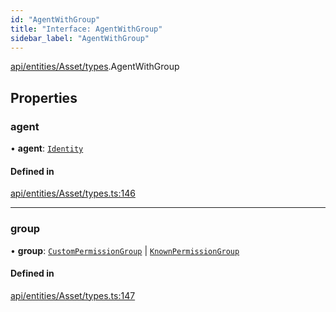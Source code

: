 ```yaml
---
id: "AgentWithGroup"
title: "Interface: AgentWithGroup"
sidebar_label: "AgentWithGroup"
---
```


[api/entities/Asset/types](../../../../../../modules/API/Entities/Asset/Types/Types.md).AgentWithGroup

## Properties

### agent

• **agent**: [`Identity`](../../../../../../classes/API/Entities/Identity/Identity.md)

#### Defined in

[api/entities/Asset/types.ts:146](https://github.com/PolymeshAssociation/polymesh-sdk/blob/3cc570ade/src/api/entities/Asset/types.ts#L146)

___

### group

• **group**: [`CustomPermissionGroup`](../../../../../../classes/API/Entities/CustomPermissionGroup/CustomPermissionGroup.md) \| [`KnownPermissionGroup`](../../../../../../classes/API/Entities/KnownPermissionGroup/KnownPermissionGroup.md)

#### Defined in

[api/entities/Asset/types.ts:147](https://github.com/PolymeshAssociation/polymesh-sdk/blob/3cc570ade/src/api/entities/Asset/types.ts#L147)
